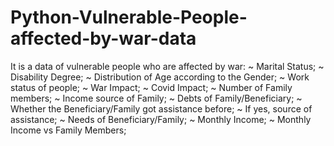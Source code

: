 # Python-Vulnerable-People-affected-by-war-data

It is a data of vulnerable people who are affected by war:
~ Marital Status;
~ Disability Degree;
~ Distribution of Age according to the Gender;
~ Work status of people;
~ War Impact;
~ Covid Impact;
~ Number of Family members;
~ Income source of Family;
~ Debts of Family/Beneficiary;
~ Whether the Beneficiary/Family got assistance before;
~ If yes, source of assistance;
~ Needs of Beneficiary/Family;
~ Monthly Income;
~ Monthly Income vs Family Members;
